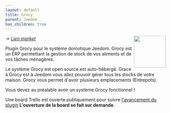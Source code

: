 ```yaml
---
layout: default
title: Grocy
parent: Jeedom
has_children: true
---
```


<img align="right" src="{{ '/jeedom/plugin-grocy/images/grocy_icon.png' | absolute_url }}" width="100">

*→ [Lien market](https://market.jeedom.com/index.php?v=d&p=market&type=plugin&plugin_id=3945)*<br />

Plugin Grocy pour le système domotique Jeedom. Grocy est un ERP permettant la gestion de stock de vos aliments et de vos tâches ménagères. 

Le système Grocy est open source est auto-hébergé. Grace à Grocy est à Jeedom vous allez pouvoir gérer tous les stocks de votre maison. Grocy vous permet d'avoir plusieurs emplacements (Entrepots).

Vous devez au préalable avoir un système Grocy fonctionnel !

Une board Trello est ouverte publiquement pour suivre [l'avancement du plugin](https://trello.com/b/mhDuOIGH/grocy) 
**L'ouverture de la board se fait sur demande**.